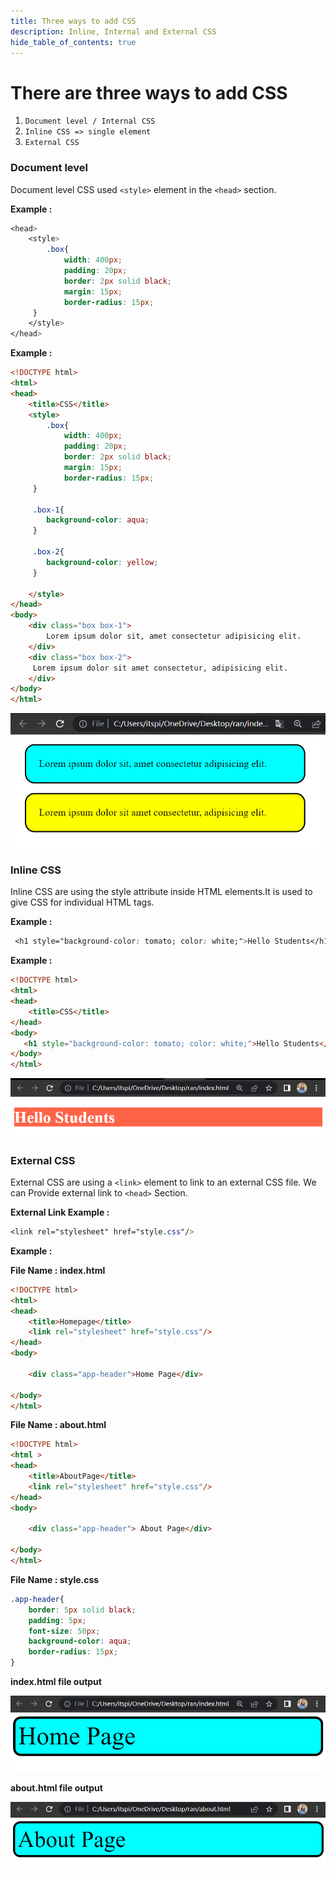 ```yaml
---
title: Three ways to add CSS
description: Inline, Internal and External CSS
hide_table_of_contents: true
---
```

# There are three ways to add CSS

1. ```Document level / Internal CSS```
2. ```Inline CSS => single element```
3. ```External CSS```


### Document level

Document level CSS used ```<style>``` element in the ```<head>``` section.


**Example :**

```css
<head>
    <style>
        .box{
            width: 400px;
            padding: 20px;
            border: 2px solid black;
            margin: 15px;
            border-radius: 15px;
     }
    </style>
</head>
```

**Example :**

```html
<!DOCTYPE html>
<html>
<head>
    <title>CSS</title>
    <style>
        .box{
            width: 400px;
            padding: 20px;
            border: 2px solid black;
            margin: 15px;
            border-radius: 15px;
     }

     .box-1{
        background-color: aqua;
     }

     .box-2{
        background-color: yellow;
     }

    </style>
</head>
<body>
    <div class="box box-1">
        Lorem ipsum dolor sit, amet consectetur adipisicing elit.
    </div>
    <div class="box box-2">
     Lorem ipsum dolor sit amet consectetur, adipisicing elit.
    </div>
</body>
</html>
```

![output](output-1.png)


### Inline CSS

Inline CSS are using the style attribute inside HTML elements.It is used to give CSS for individual HTML tags.


**Example :**

```css
 <h1 style="background-color: tomato; color: white;">Hello Students</h1>
```

**Example :**

```html
<!DOCTYPE html>
<html>
<head>
    <title>CSS</title>
</head>
<body>
   <h1 style="background-color: tomato; color: white;">Hello Students</h1>
</body>
</html>
```

![output](output-2.png)

### External CSS

External CSS are using a ```<link>``` element to link to an external CSS file. We can Provide external link to ```<head>``` Section.

**External Link Example :**

```css
<link rel="stylesheet" href="style.css"/>
```

**Example :**

**File Name : index.html**

```html
<!DOCTYPE html>
<html>
<head>
    <title>Homepage</title>
    <link rel="stylesheet" href="style.css"/>
</head>
<body>

    <div class="app-header">Home Page</div>

</body>
</html>
```

**File Name : about.html**

```html
<!DOCTYPE html>
<html >
<head>
    <title>AboutPage</title>
    <link rel="stylesheet" href="style.css"/>
</head>
<body>

    <div class="app-header"> About Page</div>

</body>
</html>
```

**File Name : style.css**

```css
.app-header{
    border: 5px solid black;
    padding: 5px;
    font-size: 50px;
    background-color: aqua;
    border-radius: 15px;
}
```

<b>index.html file output </b>

![output](output-3.png)

<b>about.html file output </b>

![output](output-4.png)
